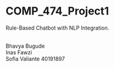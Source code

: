 # COMP_474_Project1
Rule-Based Chatbot with NLP Integration.

<br> Bhavya Bugude
<br> Inas Fawzi 
<br> Sofia Valiante 40191897
